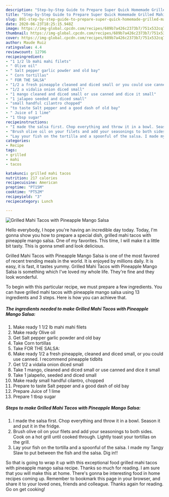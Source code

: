 ```yaml
---
description: "Step-by-Step Guide to Prepare Super Quick Homemade Grilled Mahi Tacos with Pineapple Mango Salsa"
title: "Step-by-Step Guide to Prepare Super Quick Homemade Grilled Mahi Tacos with Pineapple Mango Salsa"
slug: 891-step-by-step-guide-to-prepare-super-quick-homemade-grilled-mahi-tacos-with-pineapple-mango-salsa
date: 2020-06-23T18:25:15.948Z
image: https://img-global.cpcdn.com/recipes/689b7a426c2373b7/751x532cq70/grilled-mahi-tacos-with-pineapple-mango-salsa-recipe-main-photo.jpg
thumbnail: https://img-global.cpcdn.com/recipes/689b7a426c2373b7/751x532cq70/grilled-mahi-tacos-with-pineapple-mango-salsa-recipe-main-photo.jpg
cover: https://img-global.cpcdn.com/recipes/689b7a426c2373b7/751x532cq70/grilled-mahi-tacos-with-pineapple-mango-salsa-recipe-main-photo.jpg
author: Maude Ruiz
ratingvalue: 4.4
reviewcount: 12796
recipeingredient:
- "1 1/2 lb mahi mahi filets"
- " Olive oil"
- " Salt pepper garlic powder and old bay"
- " Corn tortillas"
- " FOR THE SALSA"
- "1/2 a fresh pineapple cleaned and diced small or you could use canned I recommend pineapple tidbits"
- "1/2 a vidalia onion diced small"
- "1 mango cleaned and diced small or use canned and dice it small"
- "1 jalapeo seeded and diced small"
- "small handful cilantro chopped"
- "to taste Salt pepper and a good dash of old bay"
- " Juice of 1 lime"
- "1 tbsp sugar"
recipeinstructions:
- "I made the salsa first. Chop everything and throw it in a bowl. Season it and put it in the fridge."
- "Brush olive oil on your filets and add your seasonings to both sides. Cook on a hot grill until cooked through. Lightly toast your tortillas on the grill."
- "Lay your fish on the tortilla and a spoonful of the salsa. I made my Tangy Slaw to put between the fish and the salsa. Dig in!!"
categories:
- Recipe
tags:
- grilled
- mahi
- tacos

katakunci: grilled mahi tacos 
nutrition: 217 calories
recipecuisine: American
preptime: "PT15M"
cooktime: "PT52M"
recipeyield: "3"
recipecategory: Lunch

---
```



![Grilled Mahi Tacos with Pineapple Mango Salsa](https://img-global.cpcdn.com/recipes/689b7a426c2373b7/751x532cq70/grilled-mahi-tacos-with-pineapple-mango-salsa-recipe-main-photo.jpg)

Hello everybody, I hope you're having an incredible day today. Today, I'm gonna show you how to prepare a special dish, grilled mahi tacos with pineapple mango salsa. One of my favorites. This time, I will make it a little bit tasty. This is gonna smell and look delicious.



Grilled Mahi Tacos with Pineapple Mango Salsa is one of the most favored of recent trending meals in the world. It is enjoyed by millions daily. It is easy, it is fast, it tastes yummy. Grilled Mahi Tacos with Pineapple Mango Salsa is something which I've loved my whole life. They're fine and they look wonderful.


To begin with this particular recipe, we must prepare a few ingredients. You can have grilled mahi tacos with pineapple mango salsa using 13 ingredients and 3 steps. Here is how you can achieve that.

<!--inarticleads1-->

##### The ingredients needed to make Grilled Mahi Tacos with Pineapple Mango Salsa:

1. Make ready 1 1/2 lb mahi mahi filets
1. Make ready  Olive oil
1. Get  Salt pepper garlic powder and old bay
1. Take  Corn tortillas
1. Take  FOR THE SALSA:
1. Make ready 1/2 a fresh pineapple, cleaned and diced small, or you could use canned. I recommend pineapple tidbits
1. Get 1/2 a vidalia onion diced small
1. Take 1 mango, cleaned and diced small or use canned and dice it small
1. Take 1 jalapeño, seeded and diced small
1. Make ready small handful cilantro, chopped
1. Prepare to taste Salt pepper and a good dash of old bay
1. Prepare  Juice of 1 lime
1. Prepare 1 tbsp sugar




<!--inarticleads2-->

##### Steps to make Grilled Mahi Tacos with Pineapple Mango Salsa:

1. I made the salsa first. Chop everything and throw it in a bowl. Season it and put it in the fridge.
1. Brush olive oil on your filets and add your seasonings to both sides. Cook on a hot grill until cooked through. Lightly toast your tortillas on the grill.
1. Lay your fish on the tortilla and a spoonful of the salsa. I made my Tangy Slaw to put between the fish and the salsa. Dig in!!




So that is going to wrap it up with this exceptional food grilled mahi tacos with pineapple mango salsa recipe. Thanks so much for reading. I am sure that you will make this at home. There's gonna be interesting food in home recipes coming up. Remember to bookmark this page in your browser, and share it to your loved ones, friends and colleague. Thanks again for reading. Go on get cooking!
